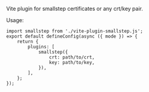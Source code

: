 Vite plugin for smallstep certificates or any crt/key pair.

Usage:

```
import smallstep from './vite-plugin-smallstep.js';
export default defineConfig(async ({ mode }) => {
    return {
        plugins: [
            smallstep({
                crt: path/to/crt,
                key: path/to/key,
            }),
        ],
    };
});
```
